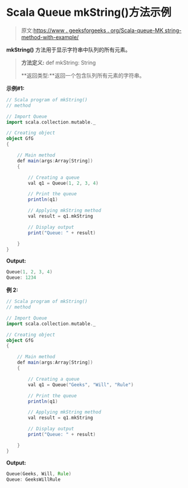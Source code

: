 # Scala Queue mkString()方法示例

> 原文:[https://www . geeksforgeeks . org/Scala-queue-MK string-method-with-example/](https://www.geeksforgeeks.org/scala-queue-mkstring-method-with-example/)

**mkString()** 方法用于显示字符串中队列的所有元素。

> **方法定义:** def mkString: String
> 
> **返回类型:**返回一个包含队列所有元素的字符串。

**示例#1:**

```scala
// Scala program of mkString() 
// method 

// Import Queue  
import scala.collection.mutable._

// Creating object 
object GfG 
{ 

    // Main method 
    def main(args:Array[String]) 
    { 

        // Creating a queue 
        val q1 = Queue(1, 2, 3, 4) 

        // Print the queue
        println(q1)

        // Applying mkString method 
        val result = q1.mkString

        // Display output
        print("Queue: " + result)

    } 
} 
```

**Output:**

```scala
Queue(1, 2, 3, 4)
Queue: 1234

```

**例 2:**

```scala
// Scala program of mkString() 
// method 

// Import Queue  
import scala.collection.mutable._

// Creating object 
object GfG 
{ 

    // Main method 
    def main(args:Array[String]) 
    { 

        // Creating a queue 
        val q1 = Queue("Geeks", "Will", "Rule") 

        // Print the queue
        println(q1)

        // Applying mkString method 
        val result = q1.mkString

        // Display output
        print("Queue: " + result)

    } 
} 
```

**Output:**

```scala
Queue(Geeks, Will, Rule)
Queue: GeeksWillRule

```